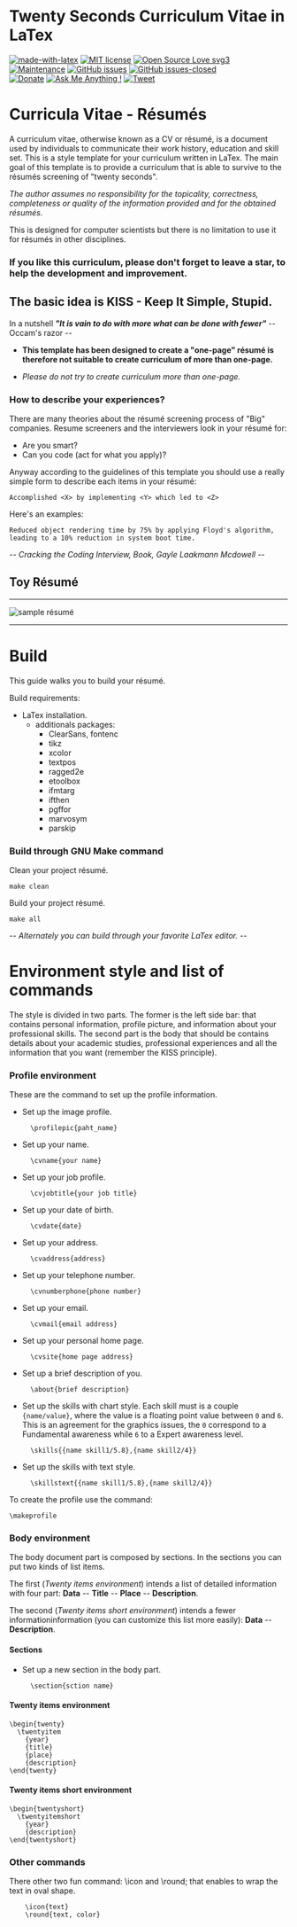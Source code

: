 Twenty Seconds Curriculum Vitae in LaTex
========================================
[![made-with-latex](https://img.shields.io/badge/Made%20with-LaTeX-1f425f.svg)](https://www.latex-project.org/) 
[![MIT license](https://img.shields.io/badge/License-MIT-blue.svg)](https://lbesson.mit-license.org/) 
[![Open Source Love svg3](https://badges.frapsoft.com/os/v3/open-source.svg?v=103)](https://github.com/spagnuolocarmine/TwentySecondsCurriculumVitae-LaTex)
\
[![Maintenance](https://img.shields.io/badge/Maintained%3F-yes-green.svg)](https://github.com/spagnuolocarmine/TwentySecondsCurriculumVitae-LaTex/graphs/commit-activity) 
[![GitHub issues](https://img.shields.io/github/issues/Naereen/StrapDown.js.svg)](https://github.com/spagnuolocarmine/TwentySecondsCurriculumVitae-LaTex/issues/) 
[![GitHub issues-closed](https://img.shields.io/github/issues-closed/Naereen/StrapDown.js.svg)](https://github.com/spagnuolocarmine/TwentySecondsCurriculumVitae-LaTex/issues?q=is%3Aissue+is%3Aclosed)
\
[![Donate](https://img.shields.io/badge/PayPal-Donate%20to%20Author-blue.svg)](https://www.paypal.me/CarmineSpagnuolo) [![Ask Me Anything !](https://img.shields.io/badge/Ask%20me-anything-1abc9c.svg)](https://github.com/spagnuolocarmine/TwentySecondsCurriculumVitae-LaTex/issues)
[![Tweet](https://img.shields.io/twitter/url/http/shields.io.svg?style=social)](https://twitter.com/intent/tweet?text=Download%20and%20use%20the%20Twenty%20Seconds%20Curriculum%20Vitae%20in%20LaTex&url=https://github.com/spagnuolocarmine/TwentySecondsCurriculumVitae-LaTex&hashtags=curriculum,resume,templates,cv,latex,interview,résumé) 





# Curricula Vitae - Résumés
A curriculum vitae, otherwise known as a CV or résumé, is a document used by individuals to communicate their work history, education and skill set. This is a style template for your curriculum written in LaTex. The main goal of this template is to provide a curriculum that is able to survive to the résumés screening of "twenty seconds".

_The author assumes no responsibility for the topicality, correctness, completeness or quality of the information provided and for the obtained résumés._

This is designed for computer scientists but there is no limitation to use it for résumés in other disciplines.

### If you like this curriculum, please don't forget to leave a star, to help the development and improvement.

## The basic idea is KISS - Keep It Simple, Stupid.

In a nutshell _**"It is vain to do with more what can be done with fewer"**_ -- Occam's razor --

* **This template has been designed to create a "one-page" résumé is therefore not suitable to create curriculum of more than one-page.** 

* _Please do not try to create curriculum more than one-page._ 

### How to describe your experiences?

There are many theories about the résumé screening process of "Big" companies.
Resume screeners and the interviewers look in your résumé for:

- Are you smart?
- Can you code (act for what you apply)?

Anyway according to the guidelines of this template you should use a really simple form to describe each items in your résumé: 

	Accomplished <X> by implementing <Y> which led to <Z>

Here's an examples:
	
	Reduced object rendering time by 75% by applying Floyd's algorithm, leading to a 10% reduction in system boot time.
	
-- _Cracking the Coding Interview, Book, Gayle Laakmann Mcdowell_ --

## Toy Résumé
***
![sample résumé](https://github.com/spagnuolocarmine/TwentySecondsCurriculumVitae-LaTex/raw/master/Twenty-Seconds_cv.jpg)
***

# Build 
This guide walks you to build your résumé.

Build requirements:

* LaTex installation.
	* additionals packages:	 	
		- ClearSans, fontenc
		- tikz
		- xcolor
		- textpos
		- ragged2e
		- etoolbox
		- ifmtarg
		- ifthen
		- pgffor
		- marvosym
		- parskip

### Build through GNU Make command
Clean your project résumé.
	
	make clean
	
Build your project résumé.

	make all
	
-- _Alternately you can build through your favorite LaTex editor._ --

# Environment style and list of commands

The style is divided in two parts. The former is the left side bar: that contains personal information, profile picture, and information about your professional skills. The second part is the body that should be contains details about your academic studies, professional experiences and all the information that you want (remember the KISS principle).

### Profile environment
These are the command to set up the profile information.

* Set up the image profile.
	
		\profilepic{paht_name}
* Set up your name.
	
		\cvname{your name}
* Set up your job profile.
	
		\cvjobtitle{your job title}
* Set up your date of birth.
	
		\cvdate{date}	
* Set up your address.
	
		\cvaddress{address}		
* Set up your telephone number.
	
		\cvnumberphone{phone number}
* Set up your email.
	
		\cvmail{email address}
* Set up your personal home page.
	
		\cvsite{home page address}
* Set up a brief description of you.
	
		\about{brief description}
* Set up the skills with chart style. Each skill must is a couple `{name/value}`, where the value is a floating point value between `0` and `6`. This is an agreement for the graphics issues, the `0` correspond to a Fundamental awareness while `6` to a Expert awareness level.
	
		\skills{{name skill1/5.8},{name skill2/4}} 
* Set up the skills with text style.
	
		\skillstext{{name skill1/5.8},{name skill2/4}} 

To create the profile use the command:

	\makeprofile

### Body environment
The body document part is composed by sections.
In the sections you can put two kinds of list items.

The first (_Twenty items environment_) intends a list of detailed information with four part: **Data** -- **Title** -- **Place** -- **Description**. 

The second (_Twenty items short environment_) intends a fewer informationinformation (you can customize this list more easily): **Data** -- **Description**.
#### Sections
* Set up a new section in the body part.
		
		\section{sction name}


#### Twenty items environment
```
\begin{twenty}
  \twentyitem
    {year}
    {title}
    {place}
    {description}
\end{twenty}
```

#### Twenty items short environment
```
\begin{twentyshort}
  \twentyitemshort
    {year}
    {description}
\end{twentyshort}
```
### Other commands
There other two fun command: \icon and \round; that enables to wrap the text in oval shape.

```
	\icon{text}
	\round{text, color}
```
